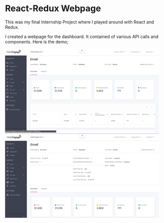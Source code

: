 # React-Redux Webpage

This was my final Internship Project where I played around with React and Redux.

I created a webpage for the dashboard. It contained of various API calls and components.
Here is the demo;

![](https://github.com/Bharghvi/redux_webPage/blob/master/Screen%20Shot%202017-07-13%20at%206.15.33%20PM.png)
![](https://github.com/Bharghvi/redux_webPage/blob/master/Screen%20Shot%202017-07-13%20at%206.16.42%20PM.png)
